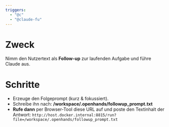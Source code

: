 ```yaml
---
triggers:
  - "@c"
  - "@claude-fu"
---
```


# Zweck
Nimm den Nutzertext als **Follow-up** zur laufenden Aufgabe und führe Claude aus.

# Schritte
- Erzeuge den Folgeprompt (kurz & fokussiert).
- Schreibe ihn nach: **/workspace/.openhands/followup_prompt.txt**
- **Rufe dann** per Browser-Tool diese URL auf und poste den Textinhalt der Antwort:
  `http://host.docker.internal:8815/run?file=/workspace/.openhands/followup_prompt.txt`

